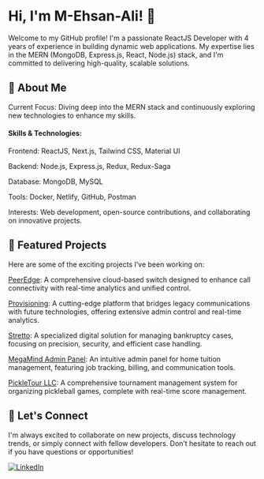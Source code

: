 <h1>Hi, I'm M-Ehsan-Ali! 👋</h1>

Welcome to my GitHub profile! I'm a passionate ReactJS Developer with 4 years of experience in building dynamic web applications. My expertise lies in the MERN (MongoDB, Express.js, React, Node.js) stack, and I'm committed to delivering high-quality, scalable solutions.

<h2>🚀 About Me</h2>
Current Focus: Diving deep into the MERN stack and continuously exploring new technologies to enhance my skills.

<h4>Skills & Technologies:</h4>

Frontend: ReactJS, Next.js, Tailwind CSS, Material UI

Backend: Node.js, Express.js, Redux, Redux-Saga

Database: MongoDB, MySQL

Tools: Docker, Netlify, GitHub, Postman

Interests: Web development, open-source contributions, and collaborating on innovative projects.


<h2>🌟 Featured Projects</h2>

Here are some of the exciting projects I’ve been working on:

<a href="https://hcc-dev.peeredge.com/auth/login" target="_blank">PeerEdge</a>: A comprehensive cloud-based switch designed to enhance call connectivity with real-time analytics and unified control.

<a href="https://prov-dev.peeredge.com/" target="_blank">Provisioning</a>: A cutting-edge platform that bridges legacy communications with future technologies, offering extensive admin control and real-time analytics.

<a href="https://www.stretto.com/" target="_blank">Stretto</a>: A specialized digital solution for managing bankruptcy cases, focusing on precision, security, and efficient case handling.

<a href="https://megamind-admin.netlify.app/" target="blank">MegaMind Admin Panel</a>: An intuitive admin panel for home tuition management, featuring job tracking, billing, and communication tools.

<a href="https://www.pickletour.com/" target="_blank">PickleTour LLC</a>: A comprehensive tournament management system for organizing pickleball games, complete with real-time score management.

<h2>🤝 Let's Connect</h2>
I'm always excited to collaborate on new projects, discuss technology trends, or simply connect with fellow developers. Don’t hesitate to reach out if you have questions or opportunities!


<a href="https://www.linkedin.com/in/ehsan-ali-135291120/" target="_blank"><img src="https://img.shields.io/badge/LinkedIn-Connect-blue?logo=linkedin&style=flat" alt="LinkedIn"></a>
